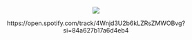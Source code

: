 
<p align="center">
  <img src="https://pbs.twimg.com/media/G3sGlClWsAAfHLl?format=png&name=small"/>
</p>
<p align="center">
</p>
<p align="center">
 https://open.spotify.com/track/4Wnjd3U2b6kLZRsZMWOBvg?si=84a627b17a6d4eb4
</p>
<p align="center">
</p>
